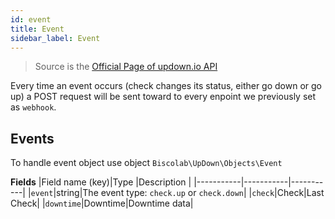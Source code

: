 ```yaml
---
id: event
title: Event
sidebar_label: Event
---
```

> Source is the <a href="https://updown.io/api" target="_blank">Official Page of updown.io API</a>

Every time an event occurs (check changes its status, either go down or go up) a POST request will be sent toward to every enpoint we previously set as `webhook`.

## Events

To handle event object use object `Biscolab\UpDown\Objects\Event`

**Fields**
|Field name (key)|Type    |Description   |
|-----------|-----------|-----------|
|`event`|string|The event type: `check.up` or `check.down`|
|`check`|Check|Last Check|
|`downtime`|Downtime|Downtime data|